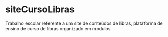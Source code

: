 # siteCursoLibras
 Trabalho escolar referente a um site de conteúdos de libras, plataforma de ensino de curso de libras organizado em módulos
